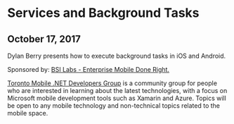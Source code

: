 # Services and Background Tasks
## October 17, 2017
Dylan Berry presents how to execute background tasks in iOS and Android.

Sponsored by: [BSI Labs - Enterprise Mobile Done Right.](https://bsilabs.ca)

[Toronto Mobile .NET Developers Group](https://www.meetup.com/TorontoMobileDevelopers/) is a community group for people who are interested in learning about the latest technologies, with a focus on Microsoft mobile development tools such as Xamarin and Azure. Topics will be open to any mobile technology and non-technical topics related to the mobile space.
